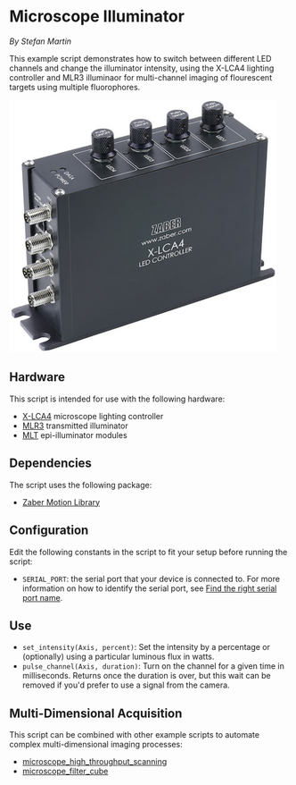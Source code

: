 # Microscope Illuminator

*By Stefan Martin*

This example script demonstrates how to switch between different LED channels and change the illuminator intensity,
using the X-LCA4 lighting controller and MLR3 illuminaor for multi-channel imaging of flourescent targets using multiple fluorophores.

<img src="img/X-LCA4.jpg" style="max-width:30rem;" alt="X-LCA4">

## Hardware

This script is intended for use with the following hardware:

- [X-LCA4](https://www.zaber.com/products/microscopes/X-LCA4) microscope lighting controller
- [MLR3](https://www.zaber.com/products/microscopes/MLR) transmitted illuminator
- [MLT](https://www.zaber.com/products/microscopes/MLT) epi-illuminator modules

## Dependencies

The script uses the following package:

- [Zaber Motion Library](https://software.zaber.com/motion-library/docs/tutorials/install/py)

## Configuration

Edit the following constants in the script to fit your setup before running the script:

- `SERIAL_PORT`: the serial port that your device is connected to.
For more information on how to identify the serial port,
see [Find the right serial port name](https://software.zaber.com/motion-library/docs/guides/communication/find_right_port).

## Use

- `set_intensity(Axis, percent)`: Set the intensity by a percentage or (optionally) using a particular luminous flux in watts.
- `pulse_channel(Axis, duration)`: Turn on the channel for a given time in milliseconds. Returns once the duration is over, but this wait can be removed if you'd prefer to use a signal from the camera.

## Multi-Dimensional Acquisition

This script can be combined with other example scripts to automate complex multi-dimensional imaging processes:

- [microscope_high_throughput_scanning](../microscope_high_throughput_scanning)
- [microscope_filter_cube](../microscope_filter_cube)
